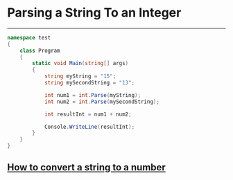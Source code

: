 # Parsing a String To an Integer

---

```csharp
namespace test
{
    class Program
    {
        static void Main(string[] args)
        {
            string myString = "15";
            string mySecondString = "13";

            int num1 = int.Parse(myString);
            int num2 = int.Parse(mySecondString);

            int resultInt = num1 + num2;

            Console.WriteLine(resultInt);
        }
    }
}
```

## [How to convert a string to a number](https://learn.microsoft.com/en-us/dotnet/csharp/programming-guide/types/how-to-convert-a-string-to-a-number)